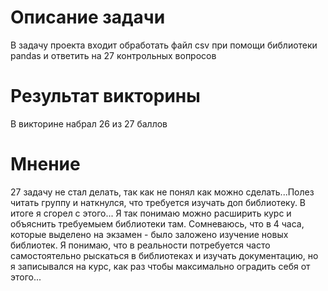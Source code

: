 # Описание задачи
В задачу проекта входит обработать файл csv при помощи библиотеки pandas и ответить на 27 контрольных вопросов
# Результат викторины
В викторине набрал 26 из 27 баллов
# Мнение
27 задачу не стал делать, так как не понял как можно сделать...Полез читать группу и наткнулся, что требуется изучать доп библиотеку. В итоге я сгорел с этого... Я так понимаю можно расширить курс и объяснить требуемыем библиотеки там. Сомневаюсь, что в 4 часа, которые выделено на экзамен - было заложено изучение новых библиотек. Я понимаю, что в реальности потребуется часто самостоятельно рыскаться в библиотеках и изучать документацию, но я записывался на курс, как раз чтобы максимально оградить себя от этого...